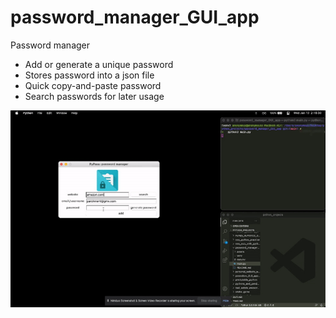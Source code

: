 # password_manager_GUI_app

Password manager
- Add or generate a unique password
- Stores password into a json file
- Quick copy-and-paste password
- Search passwords for later usage

![password_manager](assets/password_manager.gif)